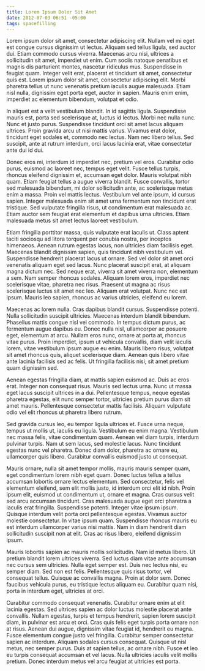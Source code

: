 ```yaml
---
title: Lorem Ipsum Dolor Sit Amet
date: 2012-07-03 06:51 -05:00
tags: spacefilling
---
```


Lorem ipsum dolor sit amet, consectetur adipiscing elit. Nullam vel mi eget est congue cursus dignissim ut lectus. Aliquam sed tellus ligula, sed auctor dui. Etiam commodo cursus viverra. Maecenas arcu nisi, ultrices a sollicitudin sit amet, imperdiet ut enim. Cum sociis natoque penatibus et magnis dis parturient montes, nascetur ridiculus mus. Suspendisse in feugiat quam. Integer velit erat, placerat et tincidunt sit amet, consectetur quis est. Lorem ipsum dolor sit amet, consectetur adipiscing elit. Morbi pharetra tellus ut nunc venenatis pretium iaculis augue malesuada. Etiam nisl nulla, dignissim eget porta eget, auctor in sapien. Mauris enim enim, imperdiet ac elementum bibendum, volutpat et odio.

In aliquet est a velit vestibulum blandit. In id sagittis ligula. Suspendisse mauris est, porta sed scelerisque at, luctus id lectus. Morbi nec nulla nunc. Nunc et justo purus. Suspendisse tincidunt orci sit amet lacus aliquam ultrices. Proin gravida arcu ut nisi mattis varius. Vivamus erat dolor, tincidunt eget sodales et, commodo nec lectus. Nam nec libero tellus. Sed suscipit, ante at rutrum interdum, orci lacus lacinia erat, vitae consectetur ante dui id dui.

Donec eros mi, interdum id imperdiet nec, pretium vel eros. Curabitur odio purus, euismod ac laoreet nec, tempus eget velit. Fusce tellus turpis, rhoncus eleifend dignissim et, accumsan eget dolor. Mauris volutpat nibh quam. Etiam feugiat tellus a augue viverra blandit. Fusce convallis, tortor sed malesuada bibendum, mi dolor sollicitudin ante, ac scelerisque metus enim a massa. Proin vel mattis lectus. Vestibulum vel ante ipsum, id cursus sapien. Integer malesuada enim sit amet urna fermentum non tincidunt erat tristique. Sed vulputate fringilla risus, ut condimentum erat malesuada ac. Etiam auctor sem feugiat erat elementum et dapibus urna ultricies. Etiam malesuada metus sit amet lectus laoreet vestibulum.

Etiam fringilla porttitor massa, quis vulputate erat iaculis ut. Class aptent taciti sociosqu ad litora torquent per conubia nostra, per inceptos himenaeos. Aenean rutrum egestas lacus, non ultricies diam facilisis eget. Maecenas blandit dignissim sapien, quis tincidunt nibh vestibulum vel. Suspendisse hendrerit placerat lacus ut ornare. Sed vel dolor sit amet orci venenatis aliquam eget sed lacus. Nunc placerat suscipit erat, at aliquam magna dictum nec. Sed neque erat, viverra sit amet viverra non, elementum a sem. Nam semper rhoncus sodales. Aliquam lorem eros, imperdiet nec scelerisque vitae, pharetra nec risus. Praesent ut magna ac risus scelerisque luctus sit amet nec leo. Aliquam erat volutpat. Nunc nec est ipsum. Mauris leo sapien, rhoncus ac varius ultricies, eleifend eu lorem.

Maecenas ac lorem nulla. Cras dapibus blandit cursus. Suspendisse potenti. Nulla sollicitudin suscipit ultricies. Maecenas interdum blandit bibendum. Phasellus mattis congue nisl vel commodo. In tempus dictum purus, ac fermentum augue dapibus eu. Donec nulla nisl, ullamcorper ac posuere eget, elementum at arcu. Nullam eros nunc, ornare at porta at, rhoncus vitae purus. Proin imperdiet, ipsum ut vehicula convallis, diam velit iaculis lorem, vitae vestibulum ipsum augue eu enim. Mauris libero risus, volutpat sit amet rhoncus quis, aliquet scelerisque diam. Aenean quis libero vitae ante lacinia facilisis sed ac felis. Ut fringilla facilisis nisi, sit amet pretium quam dignissim sed.

Aenean egestas fringilla diam, at mattis sapien euismod ac. Duis ac eros erat. Integer non consequat risus. Mauris sed lectus urna. Nunc ut massa eget lacus suscipit ultrices in a dui. Pellentesque tempus, neque egestas pharetra egestas, elit nunc semper tortor, ultricies pretium purus diam sit amet mauris. Pellentesque consectetur mattis facilisis. Aliquam vulputate odio vel elit rhoncus ut pharetra libero rutrum.

Sed gravida cursus leo, eu tempor ligula ultrices et. Fusce urna neque, tempus ut mollis ut, iaculis eu ligula. Vestibulum eu enim magna. Vestibulum nec massa felis, vitae condimentum quam. Aenean vel diam turpis, interdum pulvinar turpis. Nam ut sem lacus, sed molestie lacus. Nunc tincidunt egestas nunc vel pharetra. Donec diam dolor, pharetra ac ornare eu, ullamcorper quis libero. Curabitur convallis euismod justo ut consequat.

Mauris ornare, nulla sit amet tempor mollis, mauris mauris semper quam, eget condimentum lorem nibh eget quam. Donec luctus tellus a tellus accumsan lobortis ornare lectus elementum. Sed consectetur, felis vel elementum eleifend, sem elit mollis justo, id interdum orci elit id nibh. Proin ipsum elit, euismod ut condimentum ut, ornare et magna. Cras cursus velit sed arcu accumsan tincidunt. Cras malesuada augue eget orci pharetra a iaculis erat fringilla. Suspendisse potenti. Integer vitae ipsum ipsum. Quisque interdum velit porta orci pellentesque egestas. Vivamus auctor molestie consectetur. In vitae ipsum quam. Suspendisse rhoncus mauris eu est interdum ullamcorper varius nisi mattis. Nam in diam hendrerit diam sollicitudin suscipit non at elit. Cras ac risus libero, eleifend dignissim ipsum.

Mauris lobortis sapien ac mauris mollis sollicitudin. Nam id metus libero. Ut pretium blandit lorem ultrices viverra. Sed luctus diam vitae ante accumsan nec cursus sem ultricies. Nulla eget semper est. Duis nec lectus nisi, eu semper diam. Sed non est felis. Pellentesque quis risus tortor, vel consequat tellus. Quisque ac convallis magna. Proin at dolor sem. Donec faucibus vehicula purus, eu tristique lectus aliquam eu. Curabitur quam nisi, porta in interdum eget, ultricies at orci.

Curabitur commodo consequat venenatis. Curabitur ornare enim at elit lacinia egestas. Sed ultrices sapien ac dolor luctus molestie placerat ante convallis. Nullam egestas, turpis et tempus hendrerit, sapien lorem suscipit diam, in pulvinar est arcu et orci. Cras quis felis eget turpis porta ornare non at risus. Aenean dui augue, dignissim vitae feugiat id, hendrerit eu magna. Fusce elementum congue justo vel fringilla. Curabitur semper consectetur sapien ac interdum. Aliquam sodales cursus consequat. Quisque ut nisl metus, nec semper purus. Duis at sapien tellus, ac ornare nibh. Fusce et leo eu turpis consequat accumsan et vel lacus. Nulla ultricies iaculis velit mollis pretium. Donec interdum metus vel arcu feugiat at ultricies est porta. 
